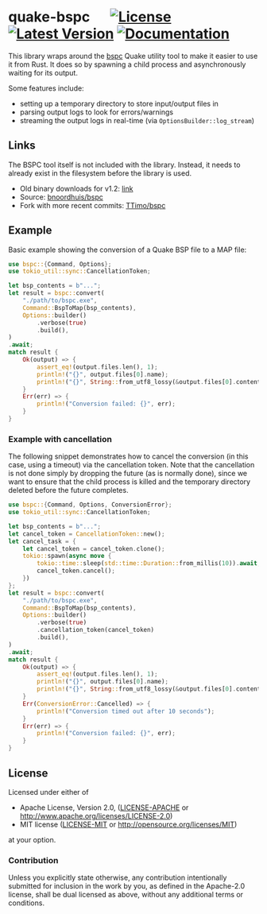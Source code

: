 # quake-bspc &emsp; [![License]][apache] [![Latest Version]][crates.io] [![Documentation]][docs.rs]

[License]: https://img.shields.io/crates/l/quake-bspc.svg
[apache]: LICENSE-APACHE

[Latest Version]: https://img.shields.io/crates/v/quake-bspc.svg
[crates.io]: https://crates.io/crates/quake-bspc

[Documentation]: https://docs.rs/quake-bspc/badge.svg
[docs.rs]: https://docs.rs/quake-bspc


This library wraps around the [bspc](https://github.com/bnoordhuis/bspc) Quake utility tool
to make it easier to use it from Rust.
It does so by spawning a child process and asynchronously waiting for its output.

Some features include:

- setting up a temporary directory to store input/output files in
- parsing output logs to look for errors/warnings
- streaming the output logs in real-time (via `OptionsBuilder::log_stream`)

## Links

The BSPC tool itself is not included with the library.
Instead, it needs to already exist in the filesystem before the library is used.

- Old binary downloads for v1.2: [link](https://web.archive.org/web/20011023020820/http://www.botepidemic.com:80/gladiator/download.shtml)
- Source: [bnoordhuis/bspc](https://github.com/bnoordhuis/bspc)
- Fork with more recent commits: [TTimo/bspc](https://github.com/TTimo/bspc)

## Example

Basic example showing the conversion of a Quake BSP file to a MAP file:

```rs
use bspc::{Command, Options};
use tokio_util::sync::CancellationToken;

let bsp_contents = b"...";
let result = bspc::convert(
    "./path/to/bspc.exe",
    Command::BspToMap(bsp_contents),
    Options::builder()
        .verbose(true)
        .build(),
)
.await;
match result {
    Ok(output) => {
        assert_eq!(output.files.len(), 1);
        println!("{}", output.files[0].name);
        println!("{}", String::from_utf8_lossy(&output.files[0].contents));
    }
    Err(err) => {
        println!("Conversion failed: {}", err);
    }
}
```

### Example with cancellation

The following snippet demonstrates how to cancel the conversion (in this
case, using a timeout) via the cancellation token. Note that the
cancellation is not done simply by dropping the future (as is normally done),
since we want to ensure that the child process is killed and the temporary
directory deleted before the future completes.

```rust
use bspc::{Command, Options, ConversionError};
use tokio_util::sync::CancellationToken;

let bsp_contents = b"...";
let cancel_token = CancellationToken::new();
let cancel_task = {
    let cancel_token = cancel_token.clone();
    tokio::spawn(async move {
        tokio::time::sleep(std::time::Duration::from_millis(10)).await;
        cancel_token.cancel();
    })
};
let result = bspc::convert(
    "./path/to/bspc.exe",
    Command::BspToMap(bsp_contents),
    Options::builder()
        .verbose(true)
        .cancellation_token(cancel_token)
        .build(),
)
.await;
match result {
    Ok(output) => {
        assert_eq!(output.files.len(), 1);
        println!("{}", output.files[0].name);
        println!("{}", String::from_utf8_lossy(&output.files[0].contents));
    }
    Err(ConversionError::Cancelled) => {
        println!("Conversion timed out after 10 seconds");
    }
    Err(err) => {
        println!("Conversion failed: {}", err);
    }
}
```

## License

Licensed under either of

- Apache License, Version 2.0, ([LICENSE-APACHE](LICENSE-APACHE) or http://www.apache.org/licenses/LICENSE-2.0)
- MIT license ([LICENSE-MIT](LICENSE-MIT) or http://opensource.org/licenses/MIT)

at your option.

### Contribution

Unless you explicitly state otherwise, any contribution intentionally submitted
for inclusion in the work by you, as defined in the Apache-2.0 license, shall be dual licensed as above, without any
additional terms or conditions.
